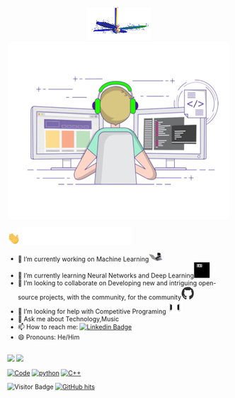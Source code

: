 <br><p align = "center"><img src="https://github.com/gurkiratsingh-1/gurkiratsingh-1/blob/master/fan-1.gif"><br>
<img src="https://github.com/gurkiratsingh-1/gurkiratsingh-1/blob/master/giphy.gif" alt="Coder GIF" width="500" height="400"></p>
   <img src="https://github.com/gurkiratsingh-1/gurkiratsingh-1/blob/master/Hi.gif" width="29px">
       <img src="https://github.com/gurkiratsingh-1/gurkiratsingh-1/blob/master/Name.gif" width="250px">
- 🔭 I’m currently working on Machine Learning<img src="https://github.com/gurkiratsingh-1/gurkiratsingh-1/blob/master/giphy_2.gif" width="30">
- 🌱 I’m currently learning Neural Networks and Deep Learning<img src="https://github.com/gurkiratsingh-1/gurkiratsingh-1/blob/master/giphy.webp" width="35" />
- 👯 I’m looking to collaborate on Developing new and intriguing open-source projects, with the community, for the community<img src="https://github.com/gurkiratsingh-1/gurkiratsingh-1/blob/master/octo.gif" width="30" />
- 🤔 I’m looking for help with Competitive Programing<img src="https://github.com/gurkiratsingh-1/gurkiratsingh-1/blob/master/connected.gif" width="38">
- 💬 Ask me about Technology,Music
- 📫 How to reach me: [![Linkedin Badge](https://img.shields.io/badge/-GurkiratSingh-blue?style=flat-square&logo=Linkedin&logoColor=white&link=https://www.linkedin.com/in/gurkirat-singh-87901a169/)](https://www.linkedin.com/in/gurkirat-singh-87901a169/)
- 😄 Pronouns: He/Him
<br>
<img src="https://github-readme-stats.vercel.app/api?username=gurkiratsingh-1&&show_icons=true&title_color=ffffff&icon_color=bb2acf&text_color=daf7dc&bg_color=151515">

<img src="https://github-readme-stats.vercel.app/api/top-langs/?username=gurkiratsingh-1&hide=css,html&theme=tokyonight" >

<a href="https://github.com/gurkiratsingh-1?tab=repositories" target="_blank"><img alt="Code" src="https://img.shields.io/badge/-code-000000?style=flat-square&logo=Plex&logoColor=white"></a>
    <a href="https://github.com/gurkiratsingh-1?tab=repositories&language=python" target="_blank"><img alt="python" src="https://img.shields.io/badge/-python-3776AB?style=flat-square&logo=Python&logoColor=white"></a>
    <a href="https://github.com/gurkiratsingh-1?tab=repositories&language=c%2B%2B" target="_blank"><img alt="C++" src="https://img.shields.io/badge/-C%2B%2B-00599C?style=flat-square&logo=C%2B%2B&logoColor=white"></a>

![Visitor Badge](https://visitor-badge.laobi.icu/badge?page_id=gurkiratsingh-1)
<a href="https://github.com/gurkiratsingh-1/gurkiratsingh-1" target="_blank"><img alt="GitHub hits" src="https://img.shields.io/github/last-commit/gurkiratsingh-1/gurkiratsingh-1?label=profile%20updated&style=flat-square"></a>
<!--
[**Connect via LinkedIn**](https://www.linkedin.com/in/gurkirat-singh-87901a169/)
[![Twitter Badge](https://img.shields.io/badge/-@id-1ca0f1?style=flat-square&labelColor=1ca0f1&logo=twitter&logoColor=white&link=https://twitter.com/id)](https://twitter.com/id) 
[![Twitter URL](https://img.shields.io/twitter/url?color=%23fb3958&label=follow&logo=instagram&logoColor=%23fb3958&style=flat-square&url=https%3A%2F%2Fwww.instagram.com%2Falejorc_)](https://www.instagram.com/id/)
 [![Medium Badge](https://img.shields.io/badge/-@mishra.shanu15-03a57a?style=flat-square&labelColor=000000&logo=Medium&link=https://medium.com/@id/)](https://medium.com/@id/)
[![Gmail Badge](https://img.shields.io/badge/Gmail-c14438?style=flat-square&logo=Gmail&logoColor=white&link=mailto:id@gmail.com)](mailto:id@gmail.com)
- 🌱⚡ Fun fact: ...
-->
